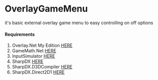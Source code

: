 # OverlayGameMenu
it's basic external overlay game menu to easy controlling on off options

#### Requirements
1. Overlay.Net My Edition [HERE](https://github.com/CorrM/Overlay.NET)
2. GameMath.Net [HERE](https://www.nuget.org/packages/GameMath.Net/)
3. InputSimulator [HERE](https://www.nuget.org/packages/InputSimulator)
4. SharpDX [HERE](https://www.nuget.org/packages/SharpDX)
5. SharpDX.D3DCompiler [HERE](https://www.nuget.org/packages/SharpDX.D3DCompiler)
6. SharpDX.Direct2D1 [HERE](https://www.nuget.org/packages/SharpDX.Direct2D1)
